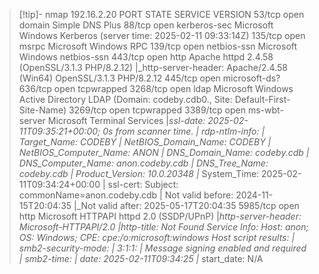 >[!tip]- nmap 192.16.2.20
PORT     STATE SERVICE       VERSION
53/tcp   open  domain        Simple DNS Plus
88/tcp   open  kerberos-sec  Microsoft Windows Kerberos (server time: 2025-02-11 09:33:14Z)
135/tcp  open  msrpc         Microsoft Windows RPC
139/tcp  open  netbios-ssn   Microsoft Windows netbios-ssn
443/tcp  open  http          Apache httpd 2.4.58 (OpenSSL/3.1.3 PHP/8.2.12)
|_http-server-header: Apache/2.4.58 (Win64) OpenSSL/3.1.3 PHP/8.2.12
445/tcp  open  microsoft-ds?
636/tcp  open  tcpwrapped
3268/tcp open  ldap          Microsoft Windows Active Directory LDAP (Domain: codeby.cdb0., Site: Default-First-Site-Name)
3269/tcp open  tcpwrapped
3389/tcp open  ms-wbt-server Microsoft Terminal Services
|_ssl-date: 2025-02-11T09:35:21+00:00; 0s from scanner time.
| rdp-ntlm-info: 
|   Target_Name: CODEBY
|   NetBIOS_Domain_Name: CODEBY
|   NetBIOS_Computer_Name: ANON
|   DNS_Domain_Name: codeby.cdb
|   DNS_Computer_Name: anon.codeby.cdb
|   DNS_Tree_Name: codeby.cdb
|   Product_Version: 10.0.20348
|_  System_Time: 2025-02-11T09:34:24+00:00
| ssl-cert: Subject: commonName=anon.codeby.cdb
| Not valid before: 2024-11-15T20:04:35
|_Not valid after:  2025-05-17T20:04:35
5985/tcp open  http          Microsoft HTTPAPI httpd 2.0 (SSDP/UPnP)
|_http-server-header: Microsoft-HTTPAPI/2.0
|_http-title: Not Found
Service Info: Host: anon; OS: Windows; CPE: cpe:/o:microsoft:windows
Host script results:
| smb2-security-mode: 
|   3:1:1: 
|_    Message signing enabled and required
| smb2-time: 
|   date: 2025-02-11T09:34:25
|_  start_date: N/A

